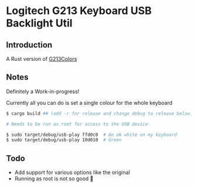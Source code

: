 # Logitech G213 Keyboard USB Backlight Util

## Introduction

A Rust version of [G213Colors](https://github.com/SebiTimeWaster/G213Colors)

## Notes

Definitely a Work-in-progress!

Currently all you can do is set a single colour for the whole keyboard

```sh
$ cargo build ## (add -r for release and change debug to release below)

# Needs to be run as root for access to the USB device

$ sudo target/debug/usb-play ffd0c0  # An ok white on my keyboard
$ sudo target/debug/usb-play 10d010  # Green

```

## Todo

- Add support for various options like the original
- Running as root is not so good 🤕
